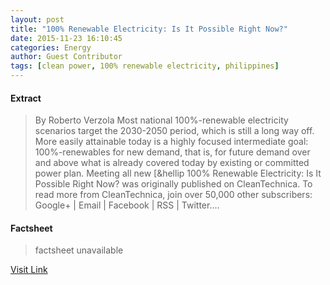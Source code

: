 ```yaml
---
layout: post
title: "100% Renewable Electricity: Is It Possible Right Now?"
date: 2015-11-23 16:10:45
categories: Energy
author: Guest Contributor
tags: [clean power, 100% renewable electricity, philippines]
---
```



#### Extract
>By Roberto Verzola Most national 100%-renewable electricity scenarios target the 2030-2050 period, which is still a long way off. More easily attainable today is a highly focused intermediate goal: 100%-renewables for new demand, that is, for future demand over and above what is already covered today by existing or committed power plan. Meeting all new [&#038;hellip 100% Renewable Electricity: Is It Possible Right Now? was originally published on CleanTechnica. To read more from CleanTechnica, join over 50,000 other subscribers: Google+ | Email | Facebook | RSS | Twitter....

#### Factsheet
>factsheet unavailable

[Visit Link](http://cleantechnica.com/2015/11/23/100-renewable-electricity-is-it-possible-right-now/)


